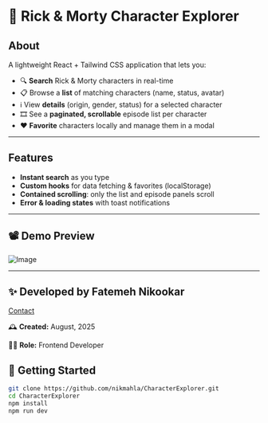 # 🚀 Rick & Morty Character Explorer

## About  
A lightweight React + Tailwind CSS application that lets you:

- 🔍 **Search** Rick & Morty characters in real-time  
- 📋 Browse a **list** of matching characters (name, status, avatar)  
- ℹ️ View **details** (origin, gender, status) for a selected character  
- 🎞️ See a **paginated, scrollable** episode list per character  
- ❤️ **Favorite** characters locally and manage them in a modal  

---

## Features

- **Instant search** as you type  
- **Custom hooks** for data fetching & favorites (localStorage)  
- **Contained scrolling**: only the list and episode panels scroll  
- **Error & loading states** with toast notifications  

---
## 📽 Demo Preview

![Image](https://github.com/user-attachments/assets/35b2dbbf-976f-4164-ab8f-d5b7d3188183)


----
## ✨ Developed by Fatemeh Nikookar

[Contact](https://www.linkedin.com/in/fatemeh-nikookar-b00a28291/)

🕰 **Created:** August, 2025  

👩‍💻 **Role:** Frontend Developer 

## 🚀 Getting Started

```bash
git clone https://github.com/nikmahla/CharacterExplorer.git
cd CharacterExplorer
npm install
npm run dev
